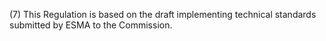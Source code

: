 (7) This Regulation is based on the draft implementing technical standards submitted by ESMA to the Commission.